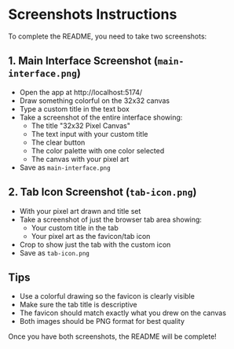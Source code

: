 # Screenshots Instructions

To complete the README, you need to take two screenshots:

## 1. Main Interface Screenshot (`main-interface.png`)
- Open the app at http://localhost:5174/
- Draw something colorful on the 32x32 canvas
- Type a custom title in the text box
- Take a screenshot of the entire interface showing:
  - The title "32x32 Pixel Canvas"
  - The text input with your custom title
  - The clear button
  - The color palette with one color selected
  - The canvas with your pixel art
- Save as `main-interface.png`

## 2. Tab Icon Screenshot (`tab-icon.png`)
- With your pixel art drawn and title set
- Take a screenshot of just the browser tab area showing:
  - Your custom title in the tab
  - Your pixel art as the favicon/tab icon
- Crop to show just the tab with the custom icon
- Save as `tab-icon.png`

## Tips
- Use a colorful drawing so the favicon is clearly visible
- Make sure the tab title is descriptive
- The favicon should match exactly what you drew on the canvas
- Both images should be PNG format for best quality

Once you have both screenshots, the README will be complete!
